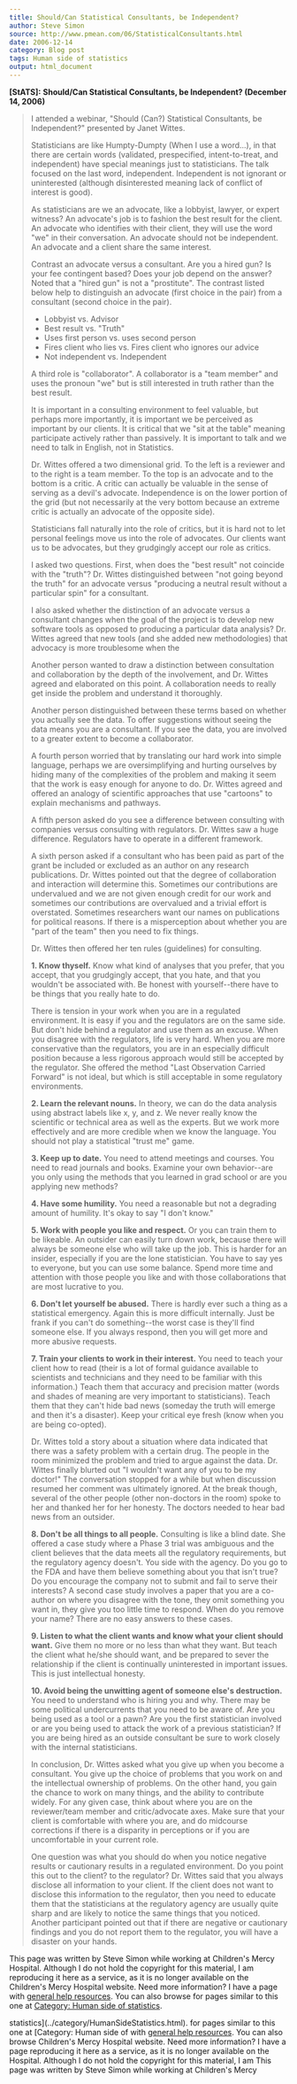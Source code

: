 ```yaml
---
title: Should/Can Statistical Consultants, be Independent?
author: Steve Simon
source: http://www.pmean.com/06/StatisticalConsultants.html
date: 2006-12-14
category: Blog post
tags: Human side of statistics
output: html_document
---
```

**[StATS]:** **Should/Can Statistical
Consultants, be Independent? (December 14, 2006)**

> I attended a webinar, \"Should (Can?) Statistical Consultants, be
> Independent?\" presented by Janet Wittes.
>
> Statisticians are like Humpty-Dumpty (When I use a word\...), in that
> there are certain words (validated, prespecified, intent-to-treat, and
> independent) have special meanings just to statisticians. The talk
> focused on the last word, independent. Independent is not ignorant or
> uninterested (although disinterested meaning lack of conflict of
> interest is good).
>
> As statisticians are we an advocate, like a lobbyist, lawyer, or
> expert witness? An advocate\'s job is to fashion the best result for
> the client. An advocate who identifies with their client, they will
> use the word \"we\" in their conversation. An advocate should not be
> independent. An advocate and a client share the same interest.
>
> Contrast an advocate versus a consultant. Are you a hired gun? Is your
> fee contingent based? Does your job depend on the answer? Noted that a
> \"hired gun\" is not a \"prostitute\". The contrast listed below help
> to distinguish an advocate (first choice in the pair) from a
> consultant (second choice in the pair).
>
> -   Lobbyist vs. Advisor
> -   Best result vs. \"Truth\"
> -   Uses first person vs. uses second person
> -   Fires client who lies vs. Fires client who ignores our advice
> -   Not independent vs. Independent
>
> A third role is \"collaborator\". A collaborator is a \"team member\"
> and uses the pronoun \"we\" but is still interested in truth rather
> than the best result.
>
> It is important in a consulting environment to feel valuable, but
> perhaps more importantly, it is important we be perceived as important
> by our clients. It is critical that we \"sit at the table\" meaning
> participate actively rather than passively. It is important to talk
> and we need to talk in English, not in Statistics.
>
> Dr. Wittes offered a two dimensional grid. To the left is a reviewer
> and to the right is a team member. To the top is an advocate and to
> the bottom is a critic. A critic can actually be valuable in the sense
> of serving as a devil\'s advocate. Independence is on the lower
> portion of the grid (but not necessarily at the very bottom because an
> extreme critic is actually an advocate of the opposite side).
>
> Statisticians fall naturally into the role of critics, but it is hard
> not to let personal feelings move us into the role of advocates. Our
> clients want us to be advocates, but they grudgingly accept our role
> as critics.
>
> I asked two questions. First, when does the \"best result\" not
> coincide with the \"truth\"? Dr. Wittes distinguished between \"not
> going beyond the truth\" for an advocate versus \"producing a neutral
> result without a particular spin\" for a consultant.
>
> I also asked whether the distinction of an advocate versus a
> consultant changes when the goal of the project is to develop new
> software tools as opposed to producing a particular data analysis? Dr.
> Wittes agreed that new tools (and she added new methodologies) that
> advocacy is more troublesome when the
>
> Another person wanted to draw a distinction between consultation and
> collaboration by the depth of the involvement, and Dr. Wittes agreed
> and elaborated on this point. A collaboration needs to really get
> inside the problem and understand it thoroughly.
>
> Another person distinguished between these terms based on whether you
> actually see the data. To offer suggestions without seeing the data
> means you are a consultant. If you see the data, you are involved to a
> greater extent to become a collaborator.
>
> A fourth person worried that by translating our hard work into simple
> language, perhaps we are oversimplifying and hurting ourselves by
> hiding many of the complexities of the problem and making it seem that
> the work is easy enough for anyone to do. Dr. Wittes agreed and
> offered an analogy of scientific approaches that use \"cartoons\" to
> explain mechanisms and pathways.
>
> A fifth person asked do you see a difference between consulting with
> companies versus consulting with regulators. Dr. Wittes saw a huge
> difference. Regulators have to operate in a different framework.
>
> A sixth person asked if a consultant who has been paid as part of the
> grant be included or excluded as an author on any research
> publications. Dr. Wittes pointed out that the degree of collaboration
> and interaction will determine this. Sometimes our contributions are
> undervalued and we are not given enough credit for our work and
> sometimes our contributions are overvalued and a trivial effort is
> overstated. Sometimes researchers want our names on publications for
> political reasons. If there is a misperception about whether you are
> \"part of the team\" then you need to fix things.
>
> Dr. Wittes then offered her ten rules (guidelines) for consulting.
>
> **1. Know thyself.** Know what kind of analyses that you prefer, that
> you accept, that you grudgingly accept, that you hate, and that you
> wouldn\'t be associated with. Be honest with yourself\--there have to
> be things that you really hate to do.
>
> There is tension in your work when you are in a regulated environment.
> It is easy if you and the regulators are on the same side. But don\'t
> hide behind a regulator and use them as an excuse. When you disagree
> with the regulators, life is very hard. When you are more conservative
> than the regulators, you are in an especially difficult position
> because a less rigorous approach would still be accepted by the
> regulator. She offered the method \"Last Observation Carried Forward\"
> is not ideal, but which is still acceptable in some regulatory
> environments.
>
> **2. Learn the relevant nouns.** In theory, we can do the data
> analysis using abstract labels like x, y, and z. We never really know
> the scientific or technical area as well as the experts. But we work
> more effectively and are more credible when we know the language. You
> should not play a statistical \"trust me\" game.
>
> **3. Keep up to date.** You need to attend meetings and courses. You
> need to read journals and books. Examine your own behavior\--are you
> only using the methods that you learned in grad school or are you
> applying new methods?
>
> **4. Have some humility.** You need a reasonable but not a degrading
> amount of humility. It\'s okay to say \"I don\'t know.\"
>
> **5. Work with people you like and respect.** Or you can train them to
> be likeable. An outsider can easily turn down work, because there will
> always be someone else who will take up the job. This is harder for an
> insider, especially if you are the lone statistician. You have to say
> yes to everyone, but you can use some balance. Spend more time and
> attention with those people you like and with those collaborations
> that are most lucrative to you.
>
> **6. Don\'t let yourself be abused.** There is hardly ever such a
> thing as a statistical emergency. Again this is more difficult
> internally. Just be frank if you can\'t do something\--the worst case
> is they\'ll find someone else. If you always respond, then you will
> get more and more abusive requests.
>
> **7. Train your clients to work in their interest.** You need to teach
> your client how to read (their is a lot of formal guidance available
> to scientists and technicians and they need to be familiar with this
> information.) Teach them that accuracy and precision matter (words and
> shades of meaning are very important to statisticians). Teach them
> that they can\'t hide bad news (someday the truth will emerge and then
> it\'s a disaster). Keep your critical eye fresh (know when you are
> being co-opted).
>
> Dr. Wittes told a story about a situation where data indicated that
> there was a safety problem with a certain drug. The people in the room
> minimized the problem and tried to argue against the data. Dr. Wittes
> finally blurted out \"I wouldn\'t want any of you to be my doctor!\"
> The conversation stopped for a while but when discussion resumed her
> comment was ultimately ignored. At the break though, several of the
> other people (other non-doctors in the room) spoke to her and thanked
> her for her honesty. The doctors needed to hear bad news from an
> outsider.
>
> **8. Don\'t be all things to all people.** Consulting is like a blind
> date. She offered a case study where a Phase 3 trial was ambiguous and
> the client believes that the data meets all the regulatory
> requirements, but the regulatory agency doesn\'t. You side with the
> agency. Do you go to the FDA and have them believe something about you
> that isn\'t true? Do you encourage the company not to submit and fail
> to serve their interests? A second case study involves a paper that
> you are a co-author on where you disagree with the tone, they omit
> something you want in, they give you too little time to respond. When
> do you remove your name? There are no easy answers to these cases.
>
> **9. Listen to what the client wants and know what your client should
> want.** Give them no more or no less than what they want. But teach
> the client what he/she should want, and be prepared to sever the
> relationship if the client is continually uninterested in important
> issues. This is just intellectual honesty.
>
> **10. Avoid being the unwitting agent of someone else\'s
> destruction.** You need to understand who is hiring you and why. There
> may be some political undercurrents that you need to be aware of. Are
> you being used as a tool or a pawn? Are you the first statistician
> involved or are you being used to attack the work of a previous
> statistician? If you are being hired as an outside consultant be sure
> to work closely with the internal statisticians.
>
> In conclusion, Dr. Wittes asked what you give up when you become a
> consultant. You give up the choice of problems that you work on and
> the intellectual ownership of problems. On the other hand, you gain
> the chance to work on many things, and the ability to contribute
> widely. For any given case, think about where you are on the
> reviewer/team member and critic/advocate axes. Make sure that your
> client is comfortable with where you are, and do midcourse corrections
> if there is a disparity in perceptions or if you are uncomfortable in
> your current role.
>
> One question was what you should do when you notice negative results
> or cautionary results in a regulated environment. Do you point this
> out to the client? to the regulator? Dr. Wittes said that you always
> disclose all information to your client. If the client does not want
> to disclose this information to the regulator, then you need to
> educate them that the statisticians at the regulatory agency are
> usually quite sharp and are likely to notice the same things that you
> noticed. Another participant pointed out that if there are negative or
> cautionary findings and you do not report them to the regulator, you
> will have a disaster on your hands.

This page was written by Steve Simon while working at Children\'s Mercy
Hospital. Although I do not hold the copyright for this material, I am
reproducing it here as a service, as it is no longer available on the
Children\'s Mercy Hospital website. Need more information? I have a page
with [general help resources](../GeneralHelp.html). You can also browse
for pages similar to this one at [Category: Human side of
statistics](../category/HumanSideStatistics.html).
<!---More--->
statistics](../category/HumanSideStatistics.html).
for pages similar to this one at [Category: Human side of
with [general help resources](../GeneralHelp.html). You can also browse
Children\'s Mercy Hospital website. Need more information? I have a page
reproducing it here as a service, as it is no longer available on the
Hospital. Although I do not hold the copyright for this material, I am
This page was written by Steve Simon while working at Children\'s Mercy

<!---Do not use
**[StATS]:** **Should/Can Statistical
This page was written by Steve Simon while working at Children\'s Mercy
Hospital. Although I do not hold the copyright for this material, I am
reproducing it here as a service, as it is no longer available on the
Children\'s Mercy Hospital website. Need more information? I have a page
with [general help resources](../GeneralHelp.html). You can also browse
for pages similar to this one at [Category: Human side of
statistics](../category/HumanSideStatistics.html).
--->

